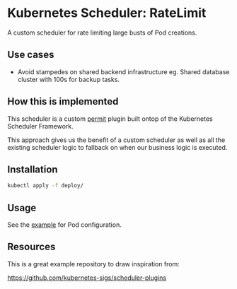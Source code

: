 Kubernetes Scheduler: RateLimit
===============================

A custom scheduler for rate limiting large busts of Pod creations.

## Use cases

* Avoid stampedes on shared backend infrastructure eg. Shared database cluster with 100s for backup tasks.

## How this is implemented

This scheduler is a custom [permit](https://kubernetes.io/docs/concepts/scheduling-eviction/scheduling-framework/#permit) plugin built ontop of the Kubernetes Scheduler Framework.

This approach gives us the benefit of a custom scheduler as well as all the existing scheduler logic to fallback on when our business logic is executed.

## Installation

```bash
kubectl apply -f deploy/
```

## Usage

See the [example](example/pods.yaml) for Pod configuration.

## Resources

This is a great example repository to draw inspiration from:

https://github.com/kubernetes-sigs/scheduler-plugins
